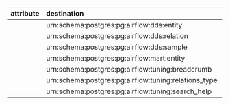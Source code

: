 | attribute   | destination                                          | source                                | type     |
|:------------|:-----------------------------------------------------|:--------------------------------------|:---------|
|             | urn:schema:postgres:pg:airflow:dds:entity            | urn:schema:postgres:pg:airflow:dds    | Contains |
|             | urn:schema:postgres:pg:airflow:dds:relation          | urn:schema:postgres:pg:airflow:dds    | Contains |
|             | urn:schema:postgres:pg:airflow:dds:sample            | urn:schema:postgres:pg:airflow:dds    | Contains |
|             | urn:schema:postgres:pg:airflow:mart:entity           | urn:schema:postgres:pg:airflow:mart   | Contains |
|             | urn:schema:postgres:pg:airflow:tuning:breadcrumb     | urn:schema:postgres:pg:airflow:tuning | Contains |
|             | urn:schema:postgres:pg:airflow:tuning:relations_type | urn:schema:postgres:pg:airflow:tuning | Contains |
|             | urn:schema:postgres:pg:airflow:tuning:search_help    | urn:schema:postgres:pg:airflow:tuning | Contains |